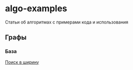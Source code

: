 # algo-examples
Статьи об алгоритмах с примерами кода и использования

## Графы

### База
[Поиск в ширину](graph/bfs.md)
